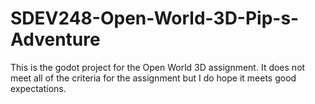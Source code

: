 # SDEV248-Open-World-3D-Pip-s-Adventure
 This is the godot project for the Open World 3D assignment. It does not meet all of the criteria for the assignment but I do hope it meets good expectations.
